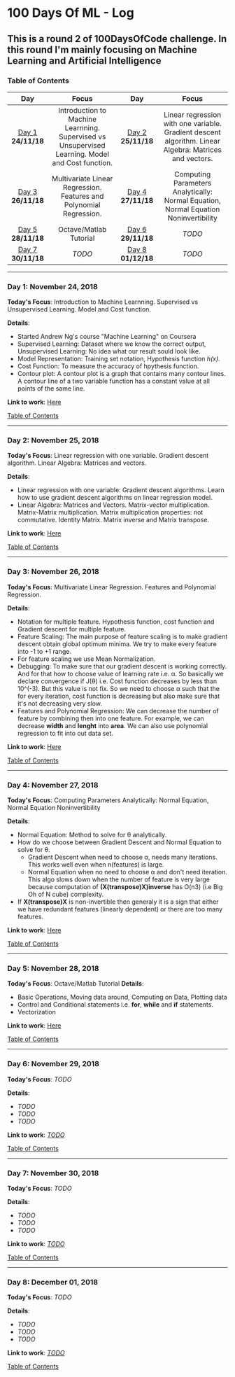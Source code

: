 # 100 Days Of ML - Log
## This is a round 2 of 100DaysOfCode challenge. In this round I'm mainly focusing on Machine Learning and Artificial Intelligence
<a name="toc"></a>
### Table of Contents 
|Day|Focus|Day|Focus|
|:---:|:-----:|:---:|:-----:|
|[Day 1](#day-1) **24/11/18**| Introduction to Machine Learnning. Supervised vs Unsupervised Learning. Model and Cost function. |[Day 2](#day-2) **25/11/18**| Linear regression with one variable. Gradient descent algorithm. Linear Algebra: Matrices and vectors. |
|[Day 3](#day-3) **26/11/18**| Multivariate Linear Regression. Features and Polynomial Regression. |[Day 4](#day-4) **27/11/18**| Computing Parameters Analytically: Normal Equation, Normal Equation Noninvertibility |
|[Day 5](#day-5) **28/11/18**| Octave/Matlab Tutorial |[Day 6](#day-6) **29/11/18**| _TODO_ |
|[Day 7](#day-7) **30/11/18**| _TODO_ |[Day 8](#day-8) **01/12/18**| _TODO_ |




----------
<a name="day-1"></a>
### Day 1: November 24, 2018 

**Today's Focus**: Introduction to Machine Learnning. Supervised vs Unsupervised Learning. Model and Cost function.

**Details**:

 - Started Andrew Ng's course "Machine Learning" on Coursera 
 - Supervised Learning: Dataset where we know the correct output, Unsupervised Learning: No idea what our result sould look like. 
 - Model Representation: Training set notation, Hypothesis function *h(x)*. 
 - Cost Function: To measure the accuracy of hpythesis function.
 - Contour plot: A contour plot is a graph that contains many contour lines. A contour line of a two variable function has a constant value at all points of the same line.


**Link to work**: [Here](https://github.com/akashgiricse/ml-andrew-ng)

[Table of Contents](#toc)


----------
<a name="day-2"></a>
### Day 2: November 25, 2018

**Today's Focus**: Linear regression with one variable. Gradient descent algorithm. Linear Algebra: Matrices and vectors.

**Details**:

 - Linear regression with one variable: Gradient descent algorithms. Learn how to use gradient descent algorithms on linear regression model.
 - Linear Algebra: Matrices and Vectors. Matrix-vector multiplication. Matrix-Matrix multiplication. Matrix multiplication properties: not commutative. Identity Matrix. Matrix inverse and Matrix transpose. 

**Link to work**: [Here](https://github.com/akashgiricse/ml-andrew-ng)

[Table of Contents](#toc)


----------
<a name="day-3"></a>
### Day 3: November 26, 2018 

**Today's Focus**: Multivariate Linear Regression. Features and Polynomial Regression.

**Details**:

 - Notation for multiple feature. Hypothesis function, cost function and Gradient descent for multiple feature. 
 - Feature Scaling: The main purpose of feature scaling is to make gradient descent obtain global optimum minima. We try to make every feature into -1 to +1 range. 
 - For feature scaling we use Mean Normalization.
 - Debugging: To make sure that our gradient descent is working correctly. And for that how to choose value of learning rate i.e. α. So basically we declare convergence if J(θ) i.e. Cost function decreases by less than 10^(-3). But this value is not fix. So we need to choose α such that the for every iteration, cost function is decreasing but also make sure that it's not decreasing very slow.
 - Features and Polynomial Regression: We can decrease the number of feature by combining then into one feature. For example, we can decrease **width** and **lenght** into **area**. We can also use polynomial regression to fit into out data set. 

**Link to work**: [Here](https://github.com/akashgiricse/ml-andrew-ng)

[Table of Contents](#toc)



----------
<a name="day-4"></a>
### Day 4: November 27, 2018

**Today's Focus**: Computing Parameters Analytically: Normal Equation, Normal Equation Noninvertibility

**Details**:

 - Normal Equation: Method to solve for θ analytically. 
 - How do we choose between Gradient Descent and Normal Equation to solve for θ.
 	- Gradient Descent when need to choose α, needs many iterations. This works well even when n(features) is large.
 	- Normal Equation when no need to choose α and don't need iteration. This algo slows down when the number of feature is very large because computation of **(X(transpose)X)inverse** has O(n3) (i.e Big Oh of N cube) complexity.
 - If **X(transpose)X** is non-invertible then generaly it is a sign that either we have redundant features (linearly dependent) or there are too many features.

**Link to work**: [Here](https://github.com/akashgiricse/ml-andrew-ng)

[Table of Contents](#toc)


----------
<a name="day-5"></a>
### Day 5: November 28, 2018

**Today's Focus**: Octave/Matlab Tutorial
**Details**:

 - Basic Operations, Moving data around, Computing on Data, Plotting data
 - Control and Conditional statements i.e. **for**, **while** and **if** statements.
 - Vectorization


**Link to work**: [Here](https://github.com/akashgiricse/ml-andrew-ng)

[Table of Contents](#toc)


----------
<a name="day-6"></a>
### Day 6: November 29, 2018

**Today's Focus**: _TODO_

**Details**:

 - _TODO_
 - _TODO_
 - _TODO_

**Link to work**: [_TODO_]()

[Table of Contents](#toc)


----------
<a name="day-7"></a>
### Day 7: November 30, 2018

**Today's Focus**: _TODO_

**Details**:

 - _TODO_
 - _TODO_
 - _TODO_

**Link to work**: [_TODO_]()

[Table of Contents](#toc)


----------
<a name="day-8"></a>
### Day 8: December 01, 2018

**Today's Focus**: _TODO_

**Details**:

 - _TODO_
 - _TODO_
 - _TODO_

**Link to work**: [_TODO_]()

[Table of Contents](#toc)
